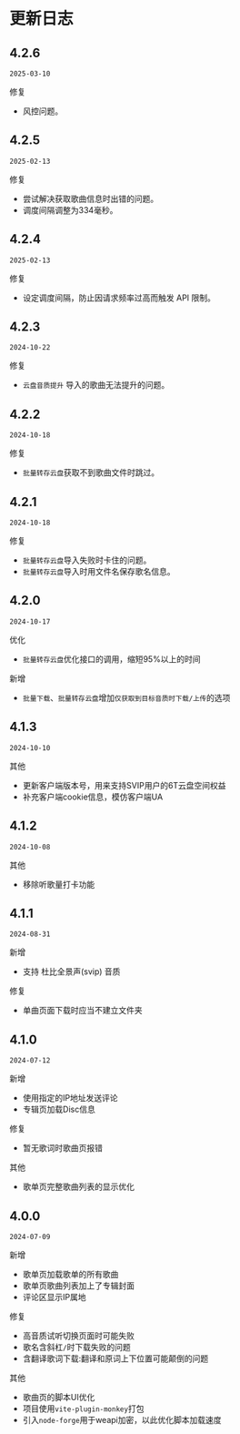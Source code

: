 <!-- spell-checker: disable -->
# 更新日志

## 4.2.6
`2025-03-10`

修复
- 风控问题。
## 4.2.5
`2025-02-13`

修复
- 尝试解决获取歌曲信息时出错的问题。
- 调度间隔调整为334毫秒。

## 4.2.4
`2025-02-13`

修复
- 设定调度间隔，防止因请求频率过高而触发 API 限制。

## 4.2.3
`2024-10-22`

修复
- `云盘音质提升` 导入的歌曲无法提升的问题。

## 4.2.2
`2024-10-18`

修复
- `批量转存云盘`获取不到歌曲文件时跳过。

## 4.2.1
`2024-10-18`

修复
- `批量转存云盘`导入失败时卡住的问题。
- `批量转存云盘`导入时用文件名保存歌名信息。


## 4.2.0
`2024-10-17`

优化
- `批量转存云盘`优化接口的调用，缩短95%以上的时间

新增
- `批量下载`、`批量转存云盘`增加`仅获取到目标音质时下载/上传`的选项

## 4.1.3
`2024-10-10`

其他
- 更新客户端版本号，用来支持SVIP用户的6T云盘空间权益
- 补充客户端cookie信息，模仿客户端UA

## 4.1.2
`2024-10-08`

其他
- 移除听歌量打卡功能

## 4.1.1
`2024-08-31`

新增
- 支持 杜比全景声(svip) 音质

修复
- 单曲页面下载时应当不建立文件夹

## 4.1.0
`2024-07-12`

新增
- 使用指定的IP地址发送评论
- 专辑页加载Disc信息

修复
- 暂无歌词时歌曲页报错

其他
- 歌单页完整歌曲列表的显示优化

## 4.0.0
`2024-07-09`

新增
- 歌单页加载歌单的所有歌曲
- 歌单页歌曲列表加上了专辑封面
- 评论区显示IP属地

修复
- 高音质试听切换页面时可能失败
- 歌名含斜杠`/`时下载失败的问题
- 含翻译歌词下载:翻译和原词上下位置可能颠倒的问题

其他
- 歌曲页的脚本UI优化
- 项目使用`vite-plugin-monkey`打包
- 引入`node-forge`用于weapi加密，以此优化脚本加载速度
